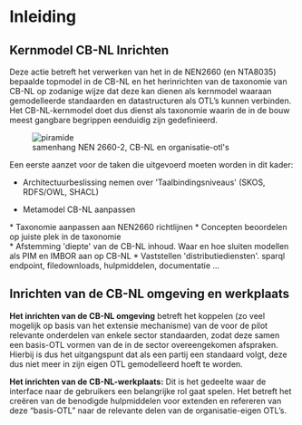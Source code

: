 # Inleiding


## Kernmodel CB-NL Inrichten
Deze actie betreft het verwerken van het in de NEN2660 (en NTA8035) bepaalde topmodel in de CB-NL en het herinrichten van de taxonomie van CB-NL op zodanige wijze dat deze kan dienen als kernmodel waaraan gemodelleerde standaarden en datastructuren als OTL’s kunnen verbinden. Het CB-NL-kernmodel doet dus dienst als taxonomie waarin de in de bouw meest gangbare begrippen eenduidig zijn gedefinieerd.

<figure id="figure">
  <img src="h/media/cb-nl-piramide.png" alt="piramide" />
  <figcaption>samenhang NEN 2660-2, CB-NL en organisatie-otl's</figcaption>
</figure>


Een eerste aanzet voor de taken die uitgevoerd moeten worden in dit kader:
* Architectuurbeslissing nemen over 'Taalbindingsniveaus' (SKOS, RDFS/OWL, SHACL)
<div class="issue" data-number="3"></div>

* Metamodel CB-NL aanpassen
<div class="issue" data-number="4"></div>
* Taxonomie aanpassen aan NEN2660 richtlijnen
* Concepten beoordelen op juiste plek in de taxonomie
<div class="issue" data-number="5"></div>
* Afstemming 'diepte' van de CB-NL inhoud. Waar en hoe sluiten modellen als PIM en IMBOR aan op CB-NL
* Vaststellen 'distributiediensten'. sparql endpoint, filedownloads, hulpmiddelen, documentatie ...

## Inrichten van de CB-NL omgeving en werkplaats

__Het inrichten van de CB-NL omgeving__ betreft het koppelen (zo veel mogelijk op basis van het extensie mechanisme) van de voor de pilot relevante onderdelen van enkele sector standaarden, zodat deze samen een basis-OTL vormen van de in de sector overeengekomen afspraken. Hierbij is dus het uitgangspunt dat als een partij een standaard volgt, deze dus niet meer in zijn eigen OTL gemodelleerd hoeft te worden.

__Het inrichten van de CB-NL-werkplaats:__ Dit is het gedeelte waar de interface naar de gebruikers een belangrijke rol gaat spelen. Het betreft het creëren van de benodigde hulpmiddelen voor extenden en refereren van deze “basis-OTL” naar de relevante delen van de organisatie-eigen OTL’s.
